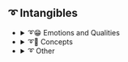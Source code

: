 ## ➰ Intangibles

- <details><summary>➰😁 Emotions and Qualities</summary>

    | Keyword        | Example      |
    | ------------- |:-------------:|
    |Happy| <img src="https://github.com/willwulfken/MidJourney-Styles-and-Keywords/blob/main/MidJourney%20Styles%20(sphere)/sphere_Happy.png?raw=true" height="256" /> |
    |Sad| <img src="https://github.com/willwulfken/MidJourney-Styles-and-Keywords/blob/main/MidJourney%20Styles%20(sphere)/sphere_Sad.png?raw=true" height="256" /> |
    |Angry| <img src="https://github.com/willwulfken/MidJourney-Styles-and-Keywords/blob/main/MidJourney%20Styles%20(sphere)/sphere_Angry.png?raw=true" height="256" /> |
    |Good| <img src="https://github.com/willwulfken/MidJourney-Styles-and-Keywords/blob/main/MidJourney%20Styles%20(sphere)/sphere_Good.png?raw=true" height="256" /> |
    |Evil| <img src="https://github.com/willwulfken/MidJourney-Styles-and-Keywords/blob/main/MidJourney%20Styles%20(sphere)/sphere_Evil.png?raw=true" height="256" /> |

    </details>


- <details><summary>➰🧠 Concepts</summary>

    | Keyword        | Example      |
    | ------------- |:-------------:|
    |Infused| <img src="https://github.com/willwulfken/MidJourney-Styles-and-Keywords/blob/main/MidJourney%20Styles%20(sphere)/sphere_Infused.png?raw=true" height="256" /> |
    |Refreshing| <img src="https://github.com/willwulfken/MidJourney-Styles-and-Keywords/blob/main/MidJourney%20Styles%20(sphere)/sphere_Refreshing.png?raw=true" height="256" /> |
    |Essence| <img src="https://github.com/willwulfken/MidJourney-Styles-and-Keywords/blob/main/MidJourney%20Styles%20(sphere)/sphere_Essence.png?raw=true" height="256" /> |
    |Divine| <img src="https://github.com/willwulfken/MidJourney-Styles-and-Keywords/blob/main/MidJourney%20Styles%20(sphere)/sphere_Divine.png?raw=true" height="256" /> |
    |Ineffable| <img src="https://github.com/willwulfken/MidJourney-Styles-and-Keywords/blob/main/MidJourney%20Styles%20(sphere)/sphere_Ineffable.png?raw=true" height="256" /> |
    |Powerful| <img src="https://github.com/willwulfken/MidJourney-Styles-and-Keywords/blob/main/MidJourney%20Styles%20(sphere)/sphere_Powerful.png?raw=true" height="256" /> |
    |Weak| <img src="https://github.com/willwulfken/MidJourney-Styles-and-Keywords/blob/main/MidJourney%20Styles%20(sphere)/sphere_Weak.png?raw=true" height="256" /> |
    |Thin| <img src="https://github.com/willwulfken/MidJourney-Styles-and-Keywords/blob/main/MidJourney%20Styles%20(sphere)/sphere_Thin.png?raw=true" height="256" /> |
    |Thick| <img src="https://github.com/willwulfken/MidJourney-Styles-and-Keywords/blob/main/MidJourney%20Styles%20(sphere)/sphere_Thick.png?raw=true" height="256" /> |

    </details>


- <details><summary>➰ Other</summary>

    | Keyword        | Example      |
    | ------------- |:-------------:|

    </details>